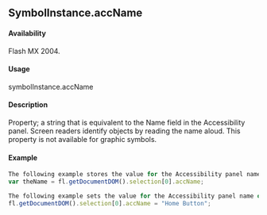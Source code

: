## SymbolInstance.accName

#### Availability

Flash MX 2004.

#### Usage

symbolInstance.accName

#### Description

Property; a string that is equivalent to the Name field in the Accessibility panel. Screen readers identify objects by reading the name aloud. This property is not available for graphic symbols.

#### Example

```javascript
The following example stores the value for the Accessibility panel name of the object in the theName variable:
var theName = fl.getDocumentDOM().selection[0].accName;

The following example sets the value for the Accessibility panel name of the object to Home Button: 
fl.getDocumentDOM().selection[0].accName = "Home Button";

```
